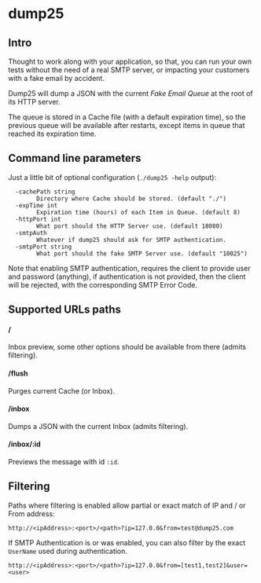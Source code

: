 # dump25

## Intro

Thought to work along with your application, so that, you can run your own tests without the need of a real SMTP server, 
or impacting your customers with a fake email by accident.

Dump25 will dump a JSON with the current _Fake Email Queue_ at the root of its HTTP server.

The queue is stored in a Cache file (with a default expiration time), 
so the previous queue will be available after restarts, 
except items in queue that reached its expiration time.

## Command line parameters

Just a little bit of optional configuration (`./dump25 -help` output):
```
  -cachePath string
        Directory where Cache should be stored. (default "./")
  -expTime int
        Expiration time (hours) of each Item in Queue. (default 8)
  -httpPort int
        What port should the HTTP Server use. (default 18080)
  -smtpAuth
        Whatever if dump25 should ask for SMTP authentication.
  -smtpPort string
        What port should the fake SMTP Server use. (default "10025")

```

Note that enabling SMTP authentication, requires the client to provide user and password (anything), 
if authentication is not provided, then the client will be rejected, with the corresponding SMTP Error Code.

## Supported URLs paths
#### /
Inbox preview, some other options should be available from there (admits filtering).
#### /flush
Purges current Cache (or Inbox).
#### /inbox
Dumps a JSON with the current Inbox (admits filtering).
#### /inbox/:id
Previews the message with id `:id`.

## Filtering

Paths where filtering is enabled allow partial or exact match of IP and / or From address:
```
http://<ipAddress>:<port>/<path>?ip=127.0.0&from=test@dump25.com
``` 
If SMTP Authentication is or was enabled, you can also filter by the exact `UserName` used 
during authentication.
```
http://<ipAddress>:<port>/<path>?ip=127.0.0&from=[test1,test2]&user=<user> 
``` 
